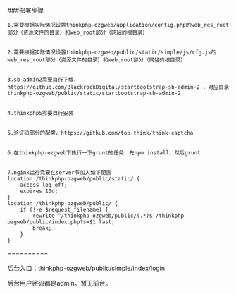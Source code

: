 ###部署步骤

	1.需要根据实际情况设置thinkphp-ozgweb/application/config.php的web_res_root部分（资源文件的目录）和web_root部分（网站的根目录）

	
	2.需要根据实际情况设置thinkphp-ozgweb/public/static/simple/js/cfg.js的web_res_root部分（资源文件的目录）和web_root部分（网站的根目录）
	

	3.sb-admin2需要自行下载，https://github.com/BlackrockDigital/startbootstrap-sb-admin-2 ，对应目录thinkphp-ozgweb/public/static/startbootstrap-sb-admin-2


	4.thinkphp5需要自行安装
	
	
	5.验证码部分的配置，https://github.com/top-think/think-captcha


	6.在thinkphp-ozgweb下执行一下grunt的任务，先npm install，然后grunt

	
	7.nginx运行需要在server节加入如下配置	
	location /thinkphp-ozgweb/public/static/ {
		access_log off;
		expires 10d;
	}
	location /thinkphp-ozgweb/public/ {
		if (!-e $request_filename) {
			rewrite ^/thinkphp-ozgweb/public/(.*)$ /thinkphp-ozgweb/public/index.php?s=$1 last;
			break;
		}
	}
	

==========

后台入口：thinkphp-ozgweb/public/simple/index/login


后台用户密码都是admin。暂无前台。
